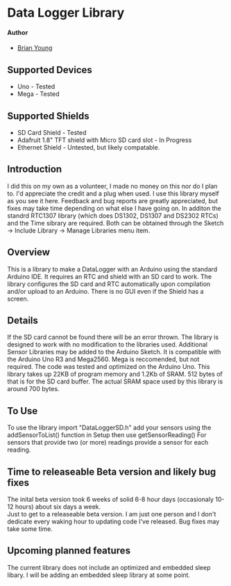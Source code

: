 # Data Logger Library
#### Author

* [Brian Young](https://github.com/FreelanceJavaDev)

## Supported Devices

* Uno - Tested
* Mega - Tested

## Supported Shields
* SD Card Shield - Tested
* Adafruit 1.8" TFT shield with Micro SD card slot - In Progress
* Ethernet Shield - Untested, but likely compatable.

## Introduction
I did this on my own as a volunteer, I made no money on this nor do I plan to. 
I'd appreciate the credit and a plug when used.  I use this library myself as you see it here.  Feedback and bug reports are greatly appreciated, but fixes may take time depending on what else I have going on.
In additon the standrd RTC1307 library (which does DS1302, DS1307 and DS2302 RTCs) and the Time sibrary are required. 
Both can be obtained through the Sketch -> Include Library -> Manage Libraries menu item.

## Overview 
This is a library to make a DataLogger with an Arduino using the standard Arduino IDE.  It requires an RTC and shield with an SD card to work.
The library configures the SD card and RTC automatically upon compilation and/or upload to an Arduino.  There is no GUI even if the Shield has a screen. 

## Details
If the SD card cannot be found there will be an error thrown.
The library is designed to work with no modification to the libraries used.  Additional Sensor Libraries may be added to the Arduino Sketch.
It is compatible with the Arduino Uno R3 and Mega2560. Mega is reccomended, but not required.  The code was tested and optimized on the Arduino Uno.
This library takes up 22KB of program memory and 1.2Kb of SRAM. 512 bytes of that is for the SD card buffer.
The actual SRAM space used by this library is around 700 bytes.

## To Use
To use the library import "DataLoggerSD.h" add your sensors using the addSensorToList() function in Setup then use getSensorReading()
For sensors that provide two (or more) readings provide a sensor for each reading.

## Time to releaseable Beta version and likely bug fixes
The inital beta version took 6 weeks of solid 6-8 hour days (occasionaly 10-12 hours) about six days a week.  
Just to get to a releaseable beta version. I am just one person and I don't dedicate every waking hour to updating code I've released. Bug fixes may take some time.


## Upcoming planned features
The current library does not include an optimized and embedded sleep libary.  I will be adding an embedded sleep library at some point.

